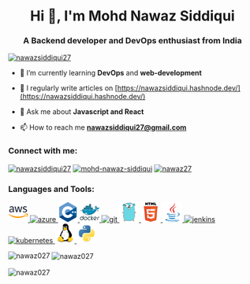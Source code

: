 <h1 align="center">Hi 👋, I'm Mohd Nawaz Siddiqui</h1>
<h3 align="center">A Backend developer and DevOps enthusiast from India</h3>

<p align="left"> <a href="https://twitter.com/nawazsiddiqui27" target="blank"><img src="https://img.shields.io/twitter/follow/nawazsiddiqui27?logo=twitter&style=for-the-badge" alt="nawazsiddiqui27" /></a> </p>

- 🌱 I’m currently learning **DevOps** and **web-development**

- 📝 I regularly write articles on [https://nawazsiddiqui.hashnode.dev/](https://nawazsiddiqui.hashnode.dev/)

- 💬 Ask me about **Javascript and React**

- 📫 How to reach me **nawazsiddiqui27@gmail.com**

<h3 align="left">Connect with me:</h3>
<p align="left">
<a href="https://twitter.com/nawazsiddiqui27" target="blank"><img align="center" src="https://raw.githubusercontent.com/rahuldkjain/github-profile-readme-generator/master/src/images/icons/Social/twitter.svg" alt="nawazsiddiqui27" height="30" width="40" /></a>
<a href="https://linkedin.com/in/mohd-nawaz-siddiqui" target="blank"><img align="center" src="https://raw.githubusercontent.com/rahuldkjain/github-profile-readme-generator/master/src/images/icons/Social/linked-in-alt.svg" alt="mohd-nawaz-siddiqui" height="30" width="40" /></a>
<a href="https://www.leetcode.com/nawaz27" target="blank"><img align="center" src="https://raw.githubusercontent.com/rahuldkjain/github-profile-readme-generator/master/src/images/icons/Social/leet-code.svg" alt="nawaz27" height="30" width="40" /></a>
</p>

<h3 align="left">Languages and Tools:</h3>
<p align="left"> <a href="https://aws.amazon.com" target="_blank" rel="noreferrer"> <img src="https://raw.githubusercontent.com/devicons/devicon/master/icons/amazonwebservices/amazonwebservices-original-wordmark.svg" alt="aws" width="40" height="40"/> </a> <a href="https://azure.microsoft.com/en-in/" target="_blank" rel="noreferrer"> <img src="https://www.vectorlogo.zone/logos/microsoft_azure/microsoft_azure-icon.svg" alt="azure" width="40" height="40"/> </a> <a href="https://www.w3schools.com/cpp/" target="_blank" rel="noreferrer"> <img src="https://raw.githubusercontent.com/devicons/devicon/master/icons/cplusplus/cplusplus-original.svg" alt="cplusplus" width="40" height="40"/> </a> <a href="https://www.docker.com/" target="_blank" rel="noreferrer"> <img src="https://raw.githubusercontent.com/devicons/devicon/master/icons/docker/docker-original-wordmark.svg" alt="docker" width="40" height="40"/> </a> <a href="https://git-scm.com/" target="_blank" rel="noreferrer"> <img src="https://www.vectorlogo.zone/logos/git-scm/git-scm-icon.svg" alt="git" width="40" height="40"/> </a> <a href="https://golang.org" target="_blank" rel="noreferrer"> <img src="https://raw.githubusercontent.com/devicons/devicon/master/icons/go/go-original.svg" alt="go" width="40" height="40"/> </a> <a href="https://www.w3.org/html/" target="_blank" rel="noreferrer"> <img src="https://raw.githubusercontent.com/devicons/devicon/master/icons/html5/html5-original-wordmark.svg" alt="html5" width="40" height="40"/> </a> <a href="https://www.java.com" target="_blank" rel="noreferrer"> <img src="https://raw.githubusercontent.com/devicons/devicon/master/icons/java/java-original.svg" alt="java" width="40" height="40"/> </a> <a href="https://www.jenkins.io" target="_blank" rel="noreferrer"> <img src="https://www.vectorlogo.zone/logos/jenkins/jenkins-icon.svg" alt="jenkins" width="40" height="40"/> </a> <a href="https://kubernetes.io" target="_blank" rel="noreferrer"> <img src="https://www.vectorlogo.zone/logos/kubernetes/kubernetes-icon.svg" alt="kubernetes" width="40" height="40"/> </a> <a href="https://www.linux.org/" target="_blank" rel="noreferrer"> <img src="https://raw.githubusercontent.com/devicons/devicon/master/icons/linux/linux-original.svg" alt="linux" width="40" height="40"/> </a> <a href="https://www.python.org" target="_blank" rel="noreferrer"> <img src="https://raw.githubusercontent.com/devicons/devicon/master/icons/python/python-original.svg" alt="python" width="40" height="40"/> </a> </p>

<p><img align="left" src="https://github-readme-stats.vercel.app/api/top-langs?username=nawaz027&show_icons=true&locale=en&layout=compact" alt="nawaz027" /></p>

<p>&nbsp;<img align="center" src="https://github-readme-stats.vercel.app/api?username=nawaz027&show_icons=true&locale=en" alt="nawaz027" /></p>

<p><img align="center" src="https://github-readme-streak-stats.herokuapp.com/?user=nawaz027&" alt="nawaz027" /></p>
